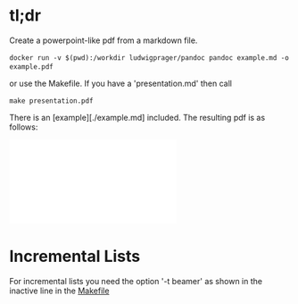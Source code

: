 # tl;dr
Create a powerpoint-like pdf from a markdown file.

~~~
docker run -v $(pwd):/workdir ludwigprager/pandoc pandoc example.md -o example.pdf
~~~

or use the Makefile. If you have a 'presentation.md' then call

~~~
make presentation.pdf
~~~

There is an [example][./example.md] included. The resulting pdf is as follows:

![](./example.pdf)

# Incremental Lists
For incremental lists you need the option '-t beamer' as shown in the inactive line in the [Makefile](./Makefile)
